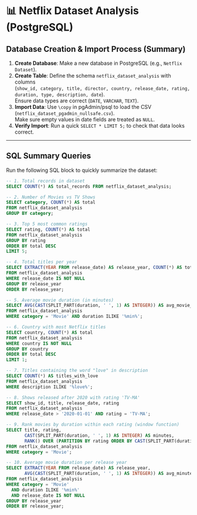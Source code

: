 # 📊 Netflix Dataset Analysis (PostgreSQL)

## Database Creation & Import Process (Summary)
1. **Create Database**: Make a new database in PostgreSQL (e.g., `Netflix Dataset`).  
2. **Create Table**: Define the schema `netflix_dataset_analysis` with columns  
   (`show_id, category, title, director, country, release_date, rating, duration, type, description, date`).  
   Ensure data types are correct (`DATE`, `VARCHAR`, `TEXT`).  
3. **Import Data**: Use `\copy` in pgAdmin/psql to load the CSV (`netflix_dataset_pgadmin_nullsafe.csv`).  
   Make sure empty values in date fields are treated as `NULL`.  
4. **Verify Import**: Run a quick `SELECT * LIMIT 5;` to check that data looks correct.  

---

## SQL Summary Queries
Run the following SQL block to quickly summarize the dataset:

```sql
-- 1. Total records in dataset
SELECT COUNT(*) AS total_records FROM netflix_dataset_analysis;

-- 2. Number of Movies vs TV Shows
SELECT category, COUNT(*) AS total
FROM netflix_dataset_analysis
GROUP BY category;

-- 3. Top 5 most common ratings
SELECT rating, COUNT(*) AS total
FROM netflix_dataset_analysis
GROUP BY rating
ORDER BY total DESC
LIMIT 5;

-- 4. Total titles per year
SELECT EXTRACT(YEAR FROM release_date) AS release_year, COUNT(*) AS total
FROM netflix_dataset_analysis
WHERE release_date IS NOT NULL
GROUP BY release_year
ORDER BY release_year;

-- 5. Average movie duration (in minutes)
SELECT AVG(CAST(SPLIT_PART(duration, ' ', 1) AS INTEGER)) AS avg_movie_minutes
FROM netflix_dataset_analysis
WHERE category = 'Movie' AND duration ILIKE '%min%';

-- 6. Country with most Netflix titles
SELECT country, COUNT(*) AS total
FROM netflix_dataset_analysis
WHERE country IS NOT NULL
GROUP BY country
ORDER BY total DESC
LIMIT 1;

-- 7. Titles containing the word "love" in description
SELECT COUNT(*) AS titles_with_love
FROM netflix_dataset_analysis
WHERE description ILIKE '%love%';

-- 8. Shows released after 2020 with rating 'TV-MA'
SELECT show_id, title, release_date, rating
FROM netflix_dataset_analysis
WHERE release_date > '2020-01-01' AND rating = 'TV-MA';

-- 9. Rank movies by duration within each rating (window function)
SELECT title, rating,
       CAST(SPLIT_PART(duration, ' ', 1) AS INTEGER) AS minutes,
       RANK() OVER (PARTITION BY rating ORDER BY CAST(SPLIT_PART(duration, ' ', 1) AS INTEGER) DESC) AS rank_in_rating
FROM netflix_dataset_analysis
WHERE category = 'Movie';

-- 10. Average movie duration per release year
SELECT EXTRACT(YEAR FROM release_date) AS release_year,
       AVG(CAST(SPLIT_PART(duration, ' ', 1) AS INTEGER)) AS avg_minutes
FROM netflix_dataset_analysis
WHERE category = 'Movie'
  AND duration ILIKE '%min%'
  AND release_date IS NOT NULL
GROUP BY release_year
ORDER BY release_year;
